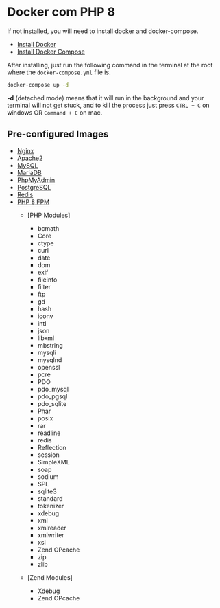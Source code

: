 # Docker com PHP 8

If not installed, you will need to install docker and docker-compose.

- [Install Docker](https://docs.docker.com/install/)
- [Install Docker Compose](https://docs.docker.com/compose/install/)

After installing, just run the following command in the terminal at the root where the `docker-compose.yml` file is.

```bash
docker-compose up -d
```

**-d** (detached mode) means that it will run in the background and your terminal will not get stuck, and to kill the process just press `CTRL + C` on windows OR `Command + C` on mac.

## Pre-configured Images

- [Nginx](https://www.nginx.com/)
- [Apache2](https://httpd.apache.org/)
- [MySQL](https://www.mysql.com/)
- [MariaDB](https://mariadb.com/)
- [PhpMyAdmin](https://www.phpmyadmin.net/)
- [PostgreSQL](https://www.postgresql.org/)
- [Redis](https://redis.io/)
- [PHP 8 FPM](https://php.net/)
  - [PHP Modules]
    - bcmath
    - Core
    - ctype
    - curl
    - date
    - dom
    - exif
    - fileinfo
    - filter
    - ftp
    - gd
    - hash
    - iconv
    - intl
    - json
    - libxml
    - mbstring
    - mysqli
    - mysqlnd
    - openssl
    - pcre
    - PDO
    - pdo_mysql
    - pdo_pgsql
    - pdo_sqlite
    - Phar
    - posix
    - rar
    - readline
    - redis
    - Reflection
    - session
    - SimpleXML
    - soap
    - sodium
    - SPL
    - sqlite3
    - standard
    - tokenizer
    - xdebug
    - xml
    - xmlreader
    - xmlwriter
    - xsl
    - Zend OPcache
    - zip
    - zlib

  - [Zend Modules]
    - Xdebug
    - Zend OPcache
